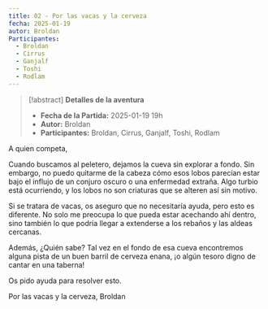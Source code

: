 ```yaml
---
title: 02 - Por las vacas y la cerveza
fecha: 2025-01-19
autor: Broldan
Participantes:
  - Broldan
  - Cirrus
  - Ganjalf
  - Toshi
  - Rodlam
---
```


>[!abstract] **Detalles de la aventura**
>  - **Fecha de la Partida:**  2025-01-19 19h
>  - **Autor:** Broldan
>  - **Participantes:** Broldan, Cirrus, Ganjalf, Toshi, Rodlam

A quien competa,

Cuando buscamos al peletero, dejamos la cueva sin explorar a fondo. Sin embargo, no puedo quitarme de la cabeza cómo esos lobos parecían estar bajo el influjo de un conjuro oscuro o una enfermedad extraña. Algo turbio está ocurriendo, y los lobos no son criaturas que se alteren así sin motivo.

Si se tratara de vacas, os aseguro que no necesitaría ayuda, pero esto es diferente. No solo me preocupa lo que pueda estar acechando ahí dentro, sino también lo que podría llegar a extenderse a los rebaños y las aldeas cercanas.

Además, ¿Quién sabe? Tal vez en el fondo de esa cueva encontremos alguna pista de un buen barril de cerveza enana, ¡o algún tesoro digno de cantar en una taberna!

Os pido ayuda para resolver esto.

Por las vacas y la cerveza,
Broldan